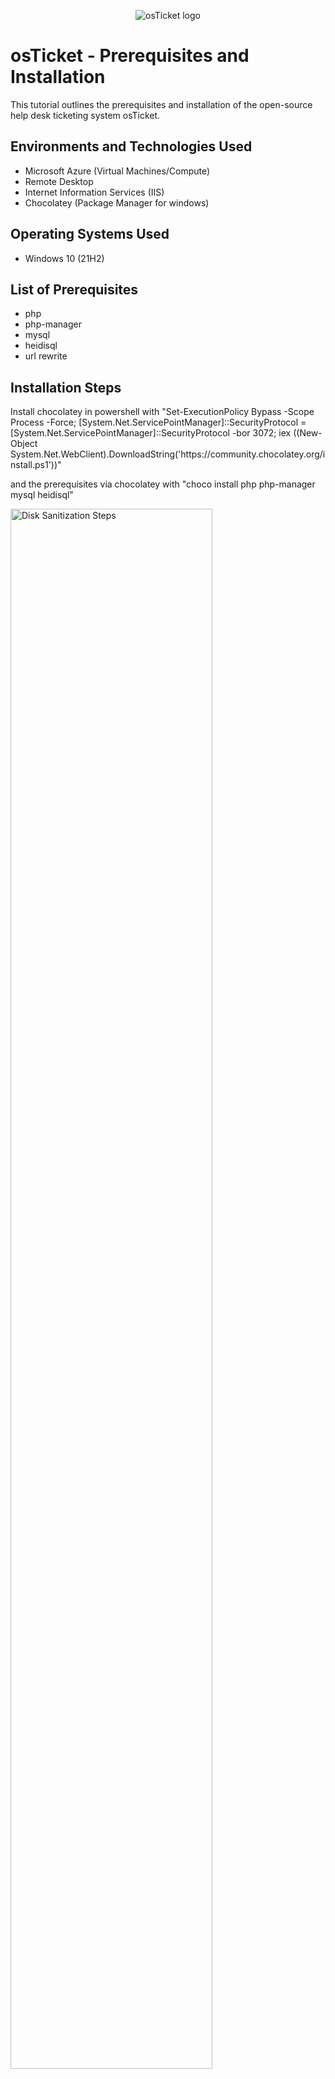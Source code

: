 <p align="center">
<img src="https://i.imgur.com/Clzj7Xs.png" alt="osTicket logo"/>
</p>

<h1>osTicket - Prerequisites and Installation</h1>
This tutorial outlines the prerequisites and installation of the open-source help desk ticketing system osTicket.<br />


<h2>Environments and Technologies Used</h2>

- Microsoft Azure (Virtual Machines/Compute)
- Remote Desktop
- Internet Information Services (IIS)
- Chocolatey (Package Manager for windows)

<h2>Operating Systems Used </h2>

- Windows 10</b> (21H2)

<h2>List of Prerequisites</h2>

- php
- php-manager
- mysql
- heidisql
- url rewrite

<h2>Installation Steps</h2>

<p>
  Install chocolatey in powershell with "Set-ExecutionPolicy Bypass -Scope Process -Force; [System.Net.ServicePointManager]::SecurityProtocol = [System.Net.ServicePointManager]::SecurityProtocol -bor 3072; iex ((New-Object System.Net.WebClient).DownloadString('https://community.chocolatey.org/install.ps1'))" </p>
  <p></p>and the prerequisites via chocolatey with "choco install php php-manager mysql heidisql"
</p>
<p>
<img src="https://github.com/user-attachments/assets/c78372e2-30d7-4382-8c55-f0c0a920bc04" height="80%" width="80%" alt="Disk Sanitization Steps"/>
</p>
<br />

<p>
  Download osTicket with desired plugns
</p>
<p>
<img src="" height="80%" width="80%" alt="Disk Sanitization Steps"/>
</p>
<br />

<p>
  Extract the osTicket upload folder to C:/inetpub/wwwroot/ and rename it to osticket
</p>
<p>
<img src="" height="80%" width="80%" alt="Disk Sanitization Steps"/>
</p>
<br />

<p>
  Extract your .phar plugins to osticket/include/plugins
</p>
<p>
<img src="" height="80%" width="80%" alt="Disk Sanitization Steps"/>
</p>
<br />

<p>
  Rename osticket/include/ost-sampleconfig.php to ost-config.php
</p>
<p>
<img src="" height="80%" width="80%" alt="Disk Sanitization Steps"/>
</p>
<br />

<p>
  Disable permission inheritance on ost-config.php and give full permissions to everyone. (This is for convenience during the configuration steps)
</p>
<p>
<img src="" height="80%" width="80%" alt="Disk Sanitization Steps"/>
</p>
<br />

<p>
  Register your PHP installation from within IIS
</p>
<p>
<img src="" height="80%" width="80%" alt="Disk Sanitization Steps"/>
</p>
<br />

<p>
  Enable the required PHP modules from within IIS (if you miss any then they will show during the initial setup)
</p>
<p>
<img src="" height="80%" width="80%" alt="Disk Sanitization Steps"/>
</p>
<br />

<p>
  Add osticket as a site in IIS and change the default site if you desire
</p>
<p>
<img src="" height="80%" width="80%" alt="Disk Sanitization Steps"/>
</p>
<br />

<p>
  Open your site in the web browser via your domain or loopback address
</p>
<p>
<img src="" height="80%" width="80%" alt="Disk Sanitization Steps"/>
</p>
<br />

<p>
  Fill out the intial setup forms
</p>
<p>
<img src="" height="80%" width="80%" alt="Disk Sanitization Steps"/>
</p>
<br />

<p>
  Remove write permissions to ost-config.php and set to read only
</p>
<p>
<img src="" height="80%" width="80%" alt="Disk Sanitization Steps"/>
</p>
<br />

<p>
  Delete your setup folder
</p>
<p>
<img src="" height="80%" width="80%" alt="Disk Sanitization Steps"/>
</p>
<br />
